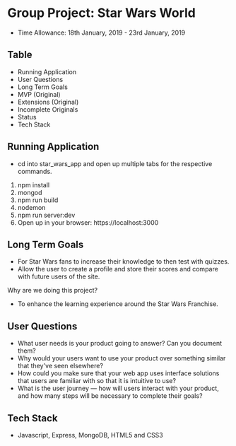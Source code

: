# Group Project: Star Wars World

- Time Allowance: 18th January, 2019 - 23rd January, 2019

## Table
- Running Application
- User Questions
- Long Term Goals
- MVP (Original)
- Extensions (Original)
- Incomplete Originals
- Status
- Tech Stack

## Running Application
- cd into star_wars_app and open up multiple tabs for the respective commands.

1. npm install
2. mongod
3. npm run build
4. nodemon
5. npm run server:dev
6. Open up in your browser: https://localhost:3000

## Long Term Goals
- For Star Wars fans to increase their knowledge to then test with quizzes.
- Allow the user to create a profile and store their scores and compare with future users of the site.

Why are we doing this project?
- To enhance the learning experience around the Star Wars Franchise.

## User Questions
- What user needs is your product going to answer? Can you document them?
- Why would your users want to use your product over something similar that they've seen elsewhere?
- How could you make sure that your web app uses interface solutions that users are familiar with so that it is intuitive to use?
- What is the user journey — how will users interact with your product, and how many steps will be necessary to complete their goals?

## Tech Stack
- Javascript, Express, MongoDB, HTML5 and CSS3
